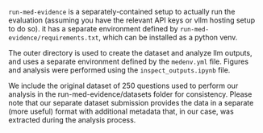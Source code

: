 `run-med-evidence` is a separately-contained setup to actually run the evaluation (assuming you have the relevant API keys or vllm hosting setup to do so). it has a separate environment defined by `run-med-evidence/requirements.txt`, which can be installed as a python venv.

The outer directory is used to create the dataset and analyze llm outputs, and uses a separate environment defined by the `medenv.yml` file. Figures and analysis were performed using the `inspect_outputs.ipynb` file.

We include the original dataset of 250 questions used to perform our analysis in the run-med-evidence/datasets folder for consistency. Please note that our separate dataset submission provides the data in a separate (more useful) format with additional metadata that, in our case, was extracted during the analysis process.